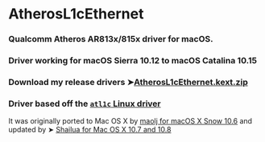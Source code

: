 # AtherosL1cEthernet
### Qualcomm Atheros AR813x/815x driver for macOS.
### Driver working for macOS Sierra 10.12 to macOS Catalina 10.15
### Download my release drivers ➤[AtherosL1cEthernet.kext.zip](https://github.com/chris1111/AtherosL1cEthernet/releases/tag/V1)

### Driver based off the [`atl1c` Linux driver](https://github.com/torvalds/linux/tree/master/drivers/net/ethernet/atheros/atl1c)
It was originally ported to Mac OS X by [maolj for macOS X Snow 10.6](https://code.google.com/archive/p/iats/downloads) and updated by ➤ [Shailua for Mac OS X 10.7 and 10.8](https://code.google.com/archive/p/iats/)

